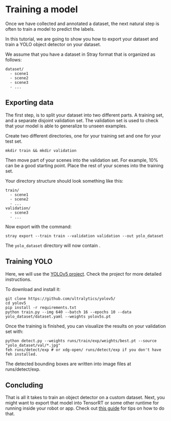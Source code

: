 # Training a model

Once we have collected and annotated a dataset, the next natural step is often to train a model to predict the labels.

In this tutorial, we are going to show you how to export your dataset and train a YOLO object detector on your dataset.

We assume that you have a dataset in Stray format that is organized as follows:
```
dataset/
  - scene1
  - scene2
  - scene3
  - ...
```

## Exporting data

The first step, is to split your dataset into two different parts. A training set, and a separate disjoint validation set. The validation set is used to check that your model is able to generalize to unseen examples.

Create two different directories, one for your training set and one for your test set.
```
mkdir train && mkdir validation
```

Then move part of your scenes into the validation set. For example, 10% can be a good starting point. Place the rest of your scenes into the training set.

Your directory structure should look something like this:
```
train/
  - scene1
  - scene2
  - ...
validation/
  - scene3
  - ...
```

Now export with the command:
```
stray export --train train --validation validation --out yolo_dataset
```

The `yolo_dataset` directory will now contain .

## Training YOLO

Here, we will use the [YOLOv5 project](https://github.com/ultralytics/yolov5). Check the project for more detailed instructions.

To download and install it:
```
git clone https://github.com/ultralytics/yolov5/
cd yolov5
pip install -r requirements.txt
python train.py --img 640 --batch 16 --epochs 10 --data yolo_dataset/dataset.yaml --weights yolov5s.pt
```

Once the training is finished, you can visualize the results on your validation set with:
```
python detect.py --weights runs/train/exp/weights/best.pt --source "yolo_dataset/val/*.jpg"
feh runs/detect/exp # or xdg-open/ runs/detect/exp if you don't have feh installed.
```

The detected bounding boxes are written into image files at runs/detect/exp.

## Concluding

That is all it takes to train an object detector on a custom dataset. Next, you might want to export that model into TensorRT or some other runtime for running inside your robot or app. Check out [this guide](https://github.com/ultralytics/yolov5/issues/251) for tips on how to do that.



